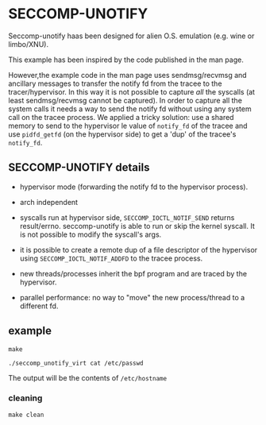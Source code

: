 # SECCOMP-UNOTIFY

Seccomp-unotify haas been designed for alien O.S. emulation (e.g. wine or limbo/XNU).

This example has been inspired by the code published in the man page.

However,the example code in the man page uses sendmsg/recvmsg and ancillary messages
to transfer the notify fd from the tracee to the tracer/hypervisor.
In this way it is not possible to capture *all* the syscalls
(at least sendmsg/recvmsg cannot be captured).
In order to capture all the system calls it needs a way to send the
notify fd without using any system call on the tracee process.
We applied a tricky solution:
use a shared memory to send to the hypervisor le value of `notify_fd`
of the tracee and
use `pidfd_getfd` (on the hypervisor side) to get a 'dup' of the tracee's
`notify_fd`.


## SECCOMP-UNOTIFY details

* hypervisor mode (forwarding the notify fd to the hypervisor process).

* arch independent

* syscalls run at hypervisor side, `SECCOMP_IOCTL_NOTIF_SEND` returns result/errno.
seccomp-unotify is able to run or skip the kernel syscall. It is not
possible to modify the syscall's args.

* it is possible to create a remote dup of a file descriptor of the hypervisor
using  `SECCOMP_IOCTL_NOTIF_ADDFD` to the tracee process.

*  new threads/processes inherit the bpf program and are traced by the
hypervisor.

* parallel performance: no way to "move" the new process/thread to a different fd.


## example
```
make
```
```
./seccomp_unotify_virt cat /etc/passwd
```
The output will be the contents of `/etc/hostname`

### cleaning
```
make clean
```

